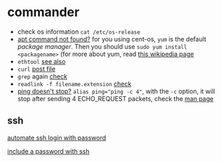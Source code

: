 # commander

- check os information `cat /etc/os-release`
- [apt command not found?](https://unix.stackexchange.com/questions/33688/installing-git-sudo-apt-get-command-not-found) for you using cent-os, `yum` is the default _package manager_. Then you should use `sudo yum install <packagename>` (for more about yum, read [this wikipedia page](https://en.wikipedia.org/wiki/Yum_(software))
- `ethtool` [see also](https://serverfault.com/questions/207474/how-do-i-verify-the-speed-of-my-nic)
- `curl` [post file](https://stackoverflow.com/questions/12667797/using-curl-to-upload-post-data-with-files)
- `grep` again [check](https://stackoverflow.com/questions/221921/use-grep-exclude-include-syntax-to-not-grep-through-certain-files)
- `readlink -f filename.extension` [check](https://stackoverflow.com/questions/5265702/how-to-get-full-path-of-a-file)
- [ping doesn't stop?](https://askubuntu.com/questions/200989/ping-for-4-times) `alias ping="ping -c 4"`, with the `-c` option, it will stop after sending 4 ECHO_REQUEST packets, check the [man page](https://man7.org/linux/man-pages/man8/ping.8.html)

## ssh

[automate ssh login with password](https://serverfault.com/questions/241588/how-to-automate-ssh-login-with-password)

[include a password with ssh](https://askubuntu.com/questions/224181/how-do-i-include-a-password-with-ssh-command-want-to-make-shell-script)
